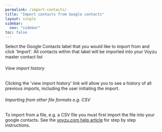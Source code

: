 ```yaml
---
permalink: /import-contacts/
title: "Import contacts from Google contacts"
layout: single
sidebar:
  nav: "sidebar"
toc: false
---
```

<!--voyzu help content-->
Select the Google Contacts label that you would like to import from and click 'Import'.  All contacts within that label will be imported into your Voyzu master contact list

###### View import history
Clicking the 'view import history' link will allow you to see a history of all previous imports, including the user initiating the import.

###### Importing from other file formats e.g. CSV
To import from a file, e.g. a CSV file you must first import the file into your
  google contacts. See the [voyzu.com help article](import-csv) for step by step instructions.
